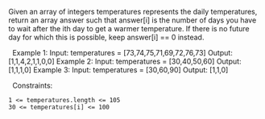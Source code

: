 Given an array of integers temperatures represents the daily temperatures, return an array answer such that answer[i] is the number of days you have to wait after the ith day to get a warmer temperature. If there is no future day for which this is possible, keep answer[i] == 0 instead.

 
Example 1:
Input: temperatures = [73,74,75,71,69,72,76,73]
Output: [1,1,4,2,1,1,0,0]
Example 2:
Input: temperatures = [30,40,50,60]
Output: [1,1,1,0]
Example 3:
Input: temperatures = [30,60,90]
Output: [1,1,0]

 
Constraints:


	1 <= temperatures.length <= 105
	30 <= temperatures[i] <= 100

